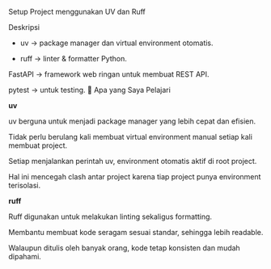 Setup Project menggunakan UV dan Ruff

Deskripsi

- uv
 → package manager dan virtual environment otomatis.

- ruff
 → linter & formatter Python.

FastAPI → framework web ringan untuk membuat REST API.

pytest → untuk testing.
📖 Apa yang Saya Pelajari

**uv**

uv berguna untuk menjadi package manager yang lebih cepat dan efisien.

Tidak perlu berulang kali membuat virtual environment manual setiap kali membuat project.

Setiap menjalankan perintah uv, environment otomatis aktif di root project.

Hal ini mencegah clash antar project karena tiap project punya environment terisolasi.

**ruff**

Ruff digunakan untuk melakukan linting sekaligus formatting.

Membantu membuat kode seragam sesuai standar, sehingga lebih readable.

Walaupun ditulis oleh banyak orang, kode tetap konsisten dan mudah dipahami.

